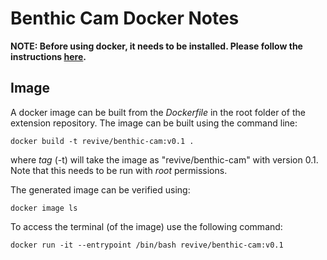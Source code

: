 # Benthic Cam Docker Notes #

**NOTE: Before using docker, it needs to be installed. Please follow the instructions [here](https://docs.docker.com/engine/install/).**

## Image ##

A docker image can be built from the _Dockerfile_ in the root folder of the extension repository. The image can be built using the command line:

```
docker build -t revive/benthic-cam:v0.1 .
```

where _tag_ (-t) will take the image as "revive/benthic-cam" with version 0.1. Note that this needs to be run with _root_ permissions.


The generated image can be verified using:

```
docker image ls
```

To access the terminal (of the image) use the following command:

```
docker run -it --entrypoint /bin/bash revive/benthic-cam:v0.1
```
